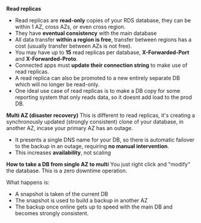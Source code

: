 
**Read replicas**
- Read replicas are **read-only** copies of your RDS database, they can be within 1 AZ, cross AZs, or even cross region.
- They have **eventual consistency** with the main database
- All data transfer **within a region is free**, transfer between regions has a cost (usually transfer between AZs is not free).
- You may have up to **15** read replicas per database,  **X-Forwarded-Port** and **X-Forwarded-Proto**.
- Connected apps must **update their connection string** to make use of read replicas.
- A read replica can also be promoted to a new entirely separate DB which will no longer be read-only.
- One ideal use case of read replicas is to make a DB copy for some reporting system that only reads data, so it doesnt add load to the prod DB.

**Multi AZ (disaster recovery)**
This is different to read replicas, it's creating a synchronously updated (strongly consistent) clone of your database, in another AZ, incase your primary AZ has an outage.
- It presents a single DNS name for your DB, so there is automatic failover to the backup in an outage, requiring **no manual intervention**.
- This increases **availability**, not scaling


**How to take a DB from single AZ to multi**
You just right click and "modify" the database.
This is a zero downtime operation.

What happens is:
- A snapshot is taken of the current DB
- The snapshot is used to build a backup in another AZ
- The backup once online gets up to speed with the main DB and becomes strongly consistent.